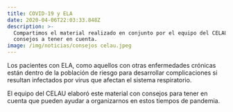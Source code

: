 ```yaml
---
title: COVID-19 y ELA
date: 2020-04-06T22:03:33.848Z
description: >-
  Compartimos el material realizado en conjunto por el equipo del CELAU con
  consejos a tener en cuenta.
image: /img/noticias/consejos celau.jpeg
---
```

Los pacientes con ELA, como aquellos con otras enfermedades crónicas están dentro de la población de riesgo para desarrollar complicaciones si resultan infectados por virus que afectan el sistema respiratorio. 

El equipo del CELAU elaboró este material con consejos para tener en cuenta que pueden ayudar a organizarnos en estos tiempos de pandemia.
